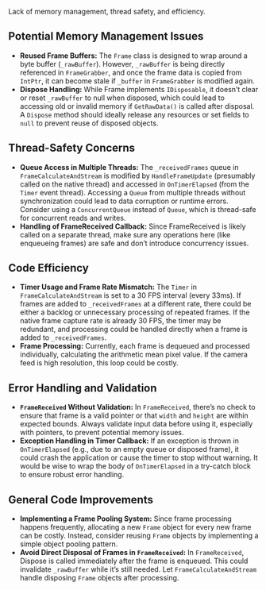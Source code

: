 Lack of memory management, thread safety, and efficiency.

## Potential Memory Management Issues
- **Reused Frame Buffers:** The `Frame` class is designed to wrap around a byte buffer (`_rawBuffer`). However, `_rawBuffer` is being directly referenced in `FrameGrabber`, and once the frame data is copied from `IntPtr`, it can become stale if `_buffer` in `FrameGrabber` is modified again.
- **Dispose Handling:** While Frame implements `IDisposable`, it doesn’t clear or reset `_rawBuffer` to null when disposed, which could lead to accessing old or invalid memory if `GetRawData()` is called after disposal. A `Dispose` method should ideally release any resources or set fields to `null` to prevent reuse of disposed objects.

## Thread-Safety Concerns
- **Queue Access in Multiple Threads:** The `_receivedFrames` queue in `FrameCalculateAndStream` is modified by `HandleFrameUpdate` (presumably called on the native thread) and accessed in `OnTimerElapsed` (from the `Timer` event thread). Accessing a `Queue` from multiple threads without synchronization could lead to data corruption or runtime errors. Consider using a `ConcurrentQueue` instead of `Queue`, which is thread-safe for concurrent reads and writes.
- **Handling of FrameReceived Callback:** Since FrameReceived is likely called on a separate thread, make sure any operations here (like enqueueing frames) are safe and don’t introduce concurrency issues.

## Code Efficiency
- **Timer Usage and Frame Rate Mismatch:** The `Timer` in `FrameCalculateAndStream` is set to a 30 FPS interval (every 33ms). If frames are added to `_receivedFrames` at a different rate, there could be either a backlog or unnecessary processing of repeated frames. If the native frame capture rate is already 30 FPS, the timer may be redundant, and processing could be handled directly when a frame is added to `_receivedFrames`.
- **Frame Processing:** Currently, each frame is dequeued and processed individually, calculating the arithmetic mean pixel value. If the camera feed is high resolution, this loop could be costly.

## Error Handling and Validation
- **`FrameReceived` Without Validation:** In `FrameReceived`, there’s no check to ensure that frame is a valid pointer or that `width` and `height` are within expected bounds. Always validate input data before using it, especially with pointers, to prevent potential memory issues.
- **Exception Handling in Timer Callback:** If an exception is thrown in `OnTimerElapsed` (e.g., due to an empty queue or disposed frame), it could crash the application or cause the timer to stop without warning. It would be wise to wrap the body of `OnTimerElapsed` in a try-catch block to ensure robust error handling.

## General Code Improvements
- **Implementing a Frame Pooling System:** Since frame processing happens frequently, allocating a new `Frame` object for every new frame can be costly. Instead, consider reusing `Frame` objects by implementing a simple object pooling pattern.
- **Avoid Direct Disposal of Frames in `FrameReceived`:** In `FrameReceived`, Dispose is called immediately after the frame is enqueued. This could invalidate `_rawBuffer` while it’s still needed. Let `FrameCalculateAndStream` handle disposing `Frame` objects after processing.